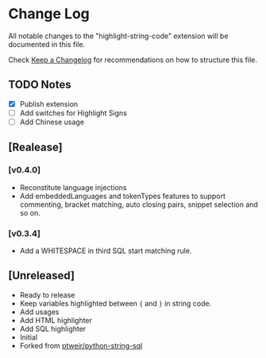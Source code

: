 # Change Log

All notable changes to the "highlight-string-code" extension will be documented in this file.

Check [Keep a Changelog](http://keepachangelog.com/) for recommendations on how to structure this file.

## TODO Notes
- [x] Publish extension
- [ ] Add switches for Highlight Signs
- [ ] Add Chinese usage

## [Realease]

### [v0.4.0]
- Reconstitute language injections
- Add embeddedLanguages and tokenTypes features to support commenting, bracket matching, auto closing pairs, snippet selection and so on.
  
### [v0.3.4]
- Add a WHITESPACE in third SQL start matching rule.

## [Unreleased]
- Ready to release
- Keep variables highlighted between `{` and `}` in string code.
- Add usages
- Add HTML highlighter
- Add SQL highlighter
- Initial
- Forked from [ptweir/python-string-sql](https://github.com/ptweir/python-string-sql)